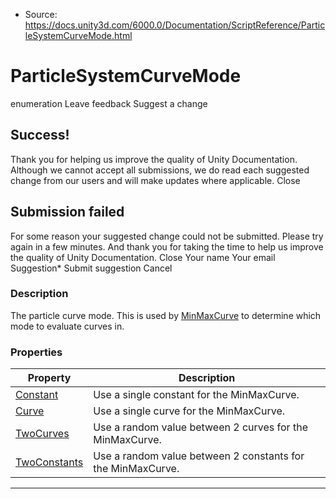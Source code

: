 * Source: https://docs.unity3d.com/6000.0/Documentation/ScriptReference/ParticleSystemCurveMode.html

# ParticleSystemCurveMode
enumeration
Leave feedback
Suggest a change
## Success!
Thank you for helping us improve the quality of Unity Documentation. Although we cannot accept all submissions, we do read each suggested change from our users and will make updates where applicable.
Close
## Submission failed
For some reason your suggested change could not be submitted. Please <a>try again</a> in a few minutes. And thank you for taking the time to help us improve the quality of Unity Documentation.
Close
Your name Your email Suggestion* Submit suggestion
Cancel
### Description
The particle curve mode.
This is used by [MinMaxCurve](https://docs.unity3d.com/6000.0/Documentation/ScriptReference/ParticleSystem.MinMaxCurve.html) to determine which mode to evaluate curves in.
### Properties
Property | Description  
---|---  
[Constant](https://docs.unity3d.com/6000.0/Documentation/ScriptReference/ParticleSystemCurveMode.Constant.html) | Use a single constant for the MinMaxCurve.  
[Curve](https://docs.unity3d.com/6000.0/Documentation/ScriptReference/ParticleSystemCurveMode.Curve.html) | Use a single curve for the MinMaxCurve.  
[TwoCurves](https://docs.unity3d.com/6000.0/Documentation/ScriptReference/ParticleSystemCurveMode.TwoCurves.html) | Use a random value between 2 curves for the MinMaxCurve.  
[TwoConstants](https://docs.unity3d.com/6000.0/Documentation/ScriptReference/ParticleSystemCurveMode.TwoConstants.html) | Use a random value between 2 constants for the MinMaxCurve.  
* * *
